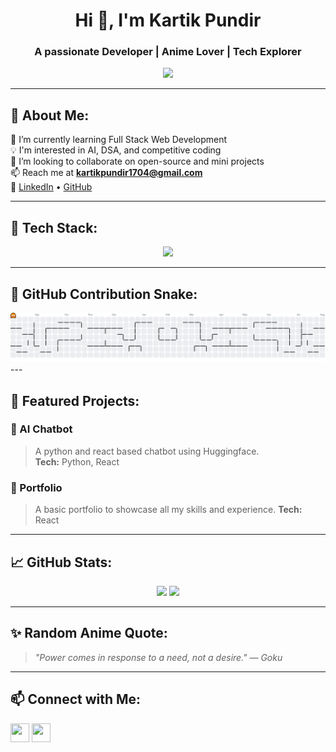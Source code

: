 <h1 align="center">Hi 👋, I'm Kartik Pundir</h1>
<h3 align="center">A passionate Developer | Anime Lover | Tech Explorer</h3>

<p align="center">
  <img src="https://media3.giphy.com/media/v1.Y2lkPTc5MGI3NjExenBycDNxM21jZjY5em1sbzY0Y2k3dWNnMW1seXBrZWpldWgzOTcxdCZlcD12MV9pbnRlcm5hbF9naWZfYnlfaWQmY3Q9Zw/aDS8SjVtS3Mwo/giphy.gif" width="250"/>

</p>

---

## 💫 About Me:
🌱 I’m currently learning Full Stack Web Development  
💡 I'm interested in AI, DSA, and competitive coding  
👯 I’m looking to collaborate on open-source and mini projects  
📫 Reach me at **kartikpundir1704@gmail.com**  
🔗 [LinkedIn](https://www.linkedin.com/in/kartik-pundir-aaa29328b) • [GitHub](https://github.com/Kartik78990)

---

## 🚀 Tech Stack:
<p align="center">
  <img src="https://skillicons.dev/icons?i=cpp,js,react,html,css,git,github,vscode,linux" />
</p>

---

## 🐍 GitHub Contribution Snake:
<picture>
  <source media="(prefers-color-scheme: dark)" srcset="https://raw.githubusercontent.com/Kartik78990/Kartik78990/output/pacman-contribution-graph-dark.svg">
  <source media="(prefers-color-scheme: light)" srcset="https://raw.githubusercontent.com/Kartik78990/Kartik78990/output/pacman-contribution-graph.svg">
  <img alt="pacman contribution graph" src="https://raw.githubusercontent.com/Kartik78990/Kartik78990/output/pacman-contribution-graph.svg">
</picture>
---

## 📁 Featured Projects:

### 🔸 AI Chatbot
> A python and react based chatbot using Huggingface.  
> **Tech:** Python, React

### 🔸 Portfolio
> A basic portfolio to showcase all my skills and experience.
> **Tech:** React

---

## 📈 GitHub Stats:
<p align="center">
  <img src="https://github-readme-stats.vercel.app/api?username=Kartik78990&show_icons=true&theme=tokyonight" />
  <img src="https://github-readme-streak-stats.herokuapp.com?user=Kartik78990&theme=tokyonight" />
</p>

---

## ✨ Random Anime Quote:
> _"Power comes in response to a need, not a desire." — Goku_

---

## 📫 Connect with Me:
<p align="left">
  <a href="https://linkedin.com/in/kartik-pundir-aaa29328b" target="_blank"><img align="center" src="https://cdn-icons-png.flaticon.com/512/174/174857.png" height="30" width="30" /></a>
  <a href="https://github.com/Kartik78990" target="_blank"><img align="center" src="https://cdn-icons-png.flaticon.com/512/25/25231.png" height="30" width="30" /></a>
</p>
